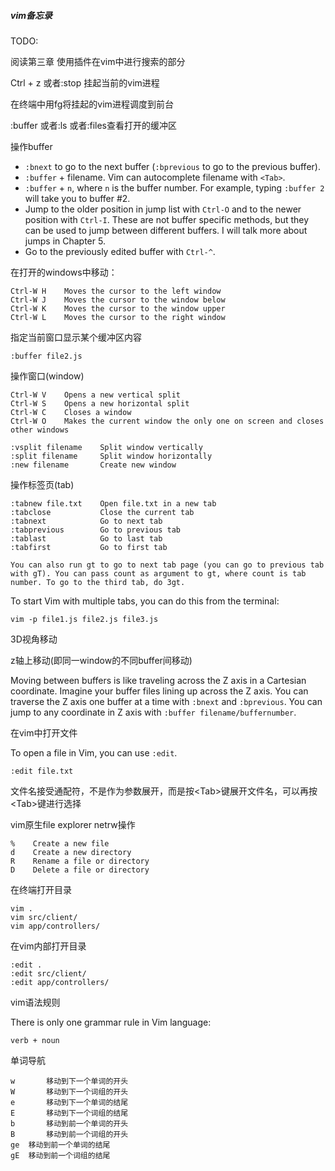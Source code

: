 ##### vim备忘录

TODO:

阅读第三章 使用插件在vim中进行搜索的部分

Ctrl + z 或者:stop 挂起当前的vim进程



在终端中用fg将挂起的vim进程调度到前台



:buffer 或者:ls 或者:files查看打开的缓冲区



操作buffer

- `:bnext` to go to the next buffer (`:bprevious` to go to the previous buffer).
- `:buffer` + filename. Vim can autocomplete filename with `<Tab>`.
- `:buffer` + `n`, where `n` is the buffer number. For example, typing `:buffer 2` will take you to buffer #2.
- Jump to the older position in jump list with `Ctrl-O` and to the newer position with `Ctrl-I`. These are not buffer specific methods, but they can be used to jump between different buffers. I will talk more about jumps in Chapter 5.
- Go to the previously edited buffer with `Ctrl-^`.



在打开的windows中移动：

```
Ctrl-W H    Moves the cursor to the left window
Ctrl-W J    Moves the cursor to the window below
Ctrl-W K    Moves the cursor to the window upper
Ctrl-W L    Moves the cursor to the right window
```



指定当前窗口显示某个缓冲区内容

```
:buffer file2.js
```



操作窗口(window)

```
Ctrl-W V    Opens a new vertical split
Ctrl-W S    Opens a new horizontal split
Ctrl-W C    Closes a window
Ctrl-W O    Makes the current window the only one on screen and closes other windows
```



```
:vsplit filename    Split window vertically
:split filename     Split window horizontally
:new filename       Create new window
```



操作标签页(tab)

```
:tabnew file.txt    Open file.txt in a new tab
:tabclose           Close the current tab
:tabnext            Go to next tab
:tabprevious        Go to previous tab
:tablast            Go to last tab
:tabfirst           Go to first tab

You can also run gt to go to next tab page (you can go to previous tab with gT). You can pass count as argument to gt, where count is tab number. To go to the third tab, do 3gt.
```

To start Vim with multiple tabs, you can do this from the terminal:

```
vim -p file1.js file2.js file3.js
```



3D视角移动

z轴上移动(即同一window的不同buffer间移动)

Moving between buffers is like traveling across the Z axis in a Cartesian coordinate. Imagine your buffer files lining up across the Z axis. You can traverse the Z axis one buffer at a time with `:bnext` and `:bprevious`. You can jump to any coordinate in Z axis with `:buffer filename/buffernumber`.



在vim中打开文件

To open a file in Vim, you can use `:edit`.

```
:edit file.txt
```

文件名接受通配符，不是作为参数展开，而是按\<Tab\>键展开文件名，可以再按\<Tab\>键进行选择



vim原生file explorer netrw操作

```
%    Create a new file
d    Create a new directory
R    Rename a file or directory
D    Delete a file or directory
```

在终端打开目录

```
vim .
vim src/client/
vim app/controllers/
```

在vim内部打开目录

```
:edit .
:edit src/client/
:edit app/controllers/
```



vim语法规则

There is only one grammar rule in Vim language:

```
verb + noun
```



单词导航

```
w		移动到下一个单词的开头
W		移动到下一个词组的开头
e		移动到下一个单词的结尾
E		移动到下一个词组的结尾
b		移动到前一个单词的开头
B		移动到前一个词组的开头
ge	移动到前一个单词的结尾
gE	移动到前一个词组的结尾
```